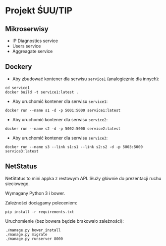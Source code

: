 # Projekt ŚUU/TIP

## Mikroserwisy

* IP Diagnostics service
* Users service
* Aggreagate service

## Dockery

* Aby zbudować kontener dla serwisu `service1` (analogicznie dla innych):

```
cd service1
docker build -t service1:latest .
```

* Aby uruchomić kontener dla serwisu `service1`:

```
docker run --name s1 -d -p 5001:5000 service1:latest 
```

* Aby uruchomić kontener dla serwisu `service2`:

```
docker run --name s2 -d -p 5002:5000 service2:latest 
```

* Aby uruchomić kontener dla serwisu `service3`:

```
docker run --name s3 --link s1:s1 --link s2:s2 -d -p 5003:5000 service3:latest 
```

## NetStatus

NetStatus to mini appka z restowym API. Służy głównie do prezentacji ruchu sieciowego.

Wymagany Python 3 i bower.

Zależności dociągamy poleceniem:

```
pip install -r requirements.txt
```

Uruchomienie (bez bowera będzie brakowało zależności):

```
./manage.py bower_install
./manage.py migrate
./manage.py runserver 8000
```
